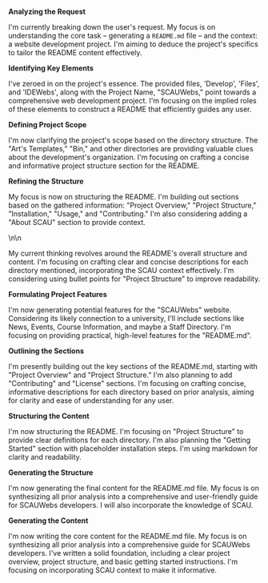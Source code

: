 **Analyzing the Request**

I'm currently breaking down the user's request. My focus is on understanding the core task – generating a `README.md` file – and the context: a website development project. I'm aiming to deduce the project's specifics to tailor the README content effectively.


**Identifying Key Elements**

I've zeroed in on the project's essence. The provided files, 'Develop', 'Files', and 'IDEWebs', along with the Project Name, "SCAUWebs," point towards a comprehensive web development project. I'm focusing on the implied roles of these elements to construct a README that efficiently guides any user.


**Defining Project Scope**

I'm now clarifying the project's scope based on the directory structure. The "Art's Templates," "Bin," and other directories are providing valuable clues about the development's organization. I'm focusing on crafting a concise and informative project structure section for the README.


**Refining the Structure**

My focus is now on structuring the README. I'm building out sections based on the gathered information: "Project Overview," "Project Structure," "Installation," "Usage," and "Contributing." I'm also considering adding a "About SCAU" section to provide context.

\n\n

My current thinking revolves around the README's overall structure and content. I'm focusing on crafting clear and concise descriptions for each directory mentioned, incorporating the SCAU context effectively. I'm considering using bullet points for "Project Structure" to improve readability.


**Formulating Project Features**

I'm now generating potential features for the "SCAUWebs" website. Considering its likely connection to a university, I'll include sections like News, Events, Course Information, and maybe a Staff Directory. I'm focusing on providing practical, high-level features for the "README.md".


**Outlining the Sections**

I'm presently building out the key sections of the README.md, starting with "Project Overview" and "Project Structure." I'm also planning to add "Contributing" and "License" sections. I'm focusing on crafting concise, informative descriptions for each directory based on prior analysis, aiming for clarity and ease of understanding for any user.


**Structuring the Content**

I'm now structuring the README. I'm focusing on "Project Structure" to provide clear definitions for each directory. I'm also planning the "Getting Started" section with placeholder installation steps. I'm using markdown for clarity and readability.


**Generating the Structure**

I'm now generating the final content for the README.md file. My focus is on synthesizing all prior analysis into a comprehensive and user-friendly guide for SCAUWebs developers. I will also incorporate the knowledge of SCAU.


**Generating the Content**

I'm now writing the core content for the README.md file. My focus is on synthesizing all prior analysis into a comprehensive guide for SCAUWebs developers. I've written a solid foundation, including a clear project overview, project structure, and basic getting started instructions. I'm focusing on incorporating SCAU context to make it informative.


